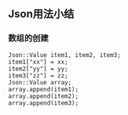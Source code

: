 ## Json用法小结
### 数组的创建
	Json::Value item1, item2, item3;
	item1["xx"] = xx;
	item2["yy"] = yy;
	item3["zz"] = zz;
	Json::Value array;
	array.append(item1);
	array.append(item2);
	array.append(item3);